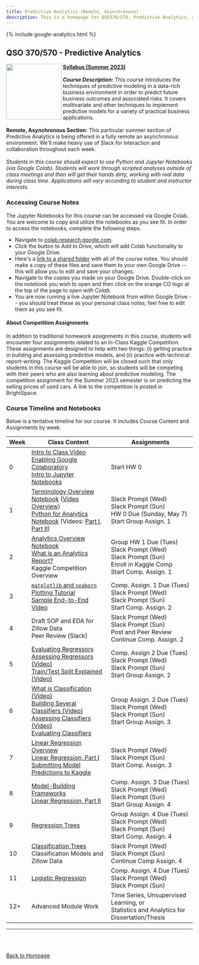 ```yaml
---
title: Predictive Analytics (Remote, Asynchronous)
description: This is a homepage for QSO370/570, Predictive Analytics, at Southern New Hampshire University. The course covers predictive modeling in both the regression and classification settings. Topics covered include linear and curvi-linear regression, tree-based models, logistic regression, cross-validation, hyperparameter tuning, model assessment, and more.
---
```


{% include google-analytics.html %}

## QSO 370/570 - Predictive Analytics

<img src="/SiteFiles/PredictiveAnalytics.jpg" align="left" width=150>[**Syllabus (Summer 2023)**](https://drive.google.com/file/d/1qLpncU502GH8MyOKrimO3Z2542lPtfpA/view?usp=share_link)<br/>
<br/>
***Course Description:*** This course introduces the techniques of predictive modeling in a data-rich business 
environment in order to predict future business outcomes and associated risks. It covers multivariate and other 
techniques to implement predictive models for a variety of practical business applications.<br/>
<br/>
**Remote, Asynchronous Section:** This particular summer section of Predictive Analytics is being offered in a fully 
remote an asynchronous environment. We'll make heavy use of Slack for interaction and collaboration throughout each
week.<br/>
<br/>
*Students in this course should expect to use Python and Jupyter Notebooks (via Google Colab). Students will work 
through scripted analyses outside of class meetings and then will get their hands dirty, working with real data during 
class time. Applications will vary according to student and instructor interests.*

### Accessing Course Notes

The Jupyter Notebooks for this course can be accessed via Google Colab. You are welcome to copy and utilize the notebooks 
as you see fit. In order to access the notebooks, complete the following steps.  
+ Navigate to [colab.research.google.com](colab.research.google.com).
+ Click the button to *Add to Drive*, which will add Colab functionality to your Google Drive.
+ Here's a [link to a shared folder](https://drive.google.com/drive/folders/1NKhGM_PLrXzsRP5aqecvIrPeJWWYJp-g?usp=share_link) 
with all of the course notes. You should make a copy of these files and save them to your own Google Drive -- this will allow 
you to edit and save your changes.
+ Navigate to the copies you made on your Google Drive. Double-click on the notebook you wish to open and then click on the 
orange CO logo at the top of the page to *open with Colab*.
+ You are now running a live Jupyter Notebook from within Google Drive -- you should treat these as your personal class notes; 
feel free to edit them as you see fit.

#### About Competition Assignments

In addition to traditional homework assignments in this course, students will encounter four assignments related to an 
In-Class Kaggle Competition. These assignments are designed to help with two things: (i) getting practice in building and 
assessing predictive models, and (ii) practice with technical report-writing. The Kaggle Competition will be closed such that 
only students in this course will be able to join, so students will be competing with their peers who are also learning about 
predictive modeling. The competition assignment for the Summer 2023 semester is on predicting the selling prices of used cars. 
A link to the competition is posted in BrightSpace.

### Course Timeline and Notebooks

Below is a tentative timeline for our course. It includes Course Content and Assignments by week.

| Week | Class Content | Assignments |
|---------------|--------------|--------------|
| 0 | [Intro to Class Video](https://youtu.be/pjeqjpvAm88)<br/> [Enabling Google Colaboratory](https://youtu.be/y_yRHa0nF1w) <br/> [Intro to Jupyter Notebooks](https://youtu.be/PiZ4DOz-8Qg) | Start HW 0 |
| 1 | [Terminology Overview Notebook](https://drive.google.com/file/d/17lKP6we86m62OYsn4QGKST3Po-3XF8jD/view?usp=share_link) ([Video Overview](https://youtu.be/wTLqhm42skM)) <br/> [Python for Analytics Notebook](https://drive.google.com/file/d/186A8tMcz_6B0UhpVZVXBTiXjvgnwe5hB/view?usp=share_link) (Videos: [Part I](https://youtu.be/VXKTCAAX-GE), [Part II](https://youtu.be/MR0lOgFiM3g)) | Slack Prompt (Wed) <br/> Slack Prompt (Sun) <br/> HW 0 Due (Sunday, May 7) <br/> Start Group Assign. 1 |
| 2 | [Analytics Overview Notebook](https://drive.google.com/file/d/184n1eYZK9ngIB7S6OzT8pr5OEh4uJT4M/view?usp=share_link) <br/> [What is an Analytics Report?](https://agmath.github.io/RegressionCourse/WhatIsAnAnalyticsReport.html) <br/> Kaggle Competition Overview | Group HW 1 Due (Tues) <br/> Slack Prompt (Wed) <br/> Slack Prompt (Sun) <br/> Enroll in Kaggle Comp <br/> Start Comp. Assign. 1 |
| 3 | [`matplotlib` and `seaborn` Plotting Tutorial](https://drive.google.com/file/d/18kt8fZPlHXFBNRpk2p5TSIW9_tomng3u/view?usp=share_link) <br/> [Sample End-to-End Video](https://youtu.be/crM7yqiXgck) | Comp. Assign. 1 Due (Tues) <br/> Slack Prompt (Wed) <br/> Slack Prompt (Sun) <br/> Start Comp. Assign. 2 |
| 4 | Draft SOP and EDA for Zillow Data <br/> Peer Review (Slack) | Slack Prompt (Wed) <br/> Slack Prompt (Sun)<br/> Post and Peer Review<br/> Continue Comp. Assign. 2 |
| 5 | [Evaluating Regressors](https://drive.google.com/file/d/18jucL0LnWhe1uN2O7lO4bf-YSdHYVN3T/view?usp=share_link)<br/> [Assessing Regressors (Video)](https://youtu.be/I3pEXOCufrk) <br/> [Train/Test Split Explained (Video)](https://youtu.be/CpiTxg6iwS8) | Comp. Assign 2 Due (Tues) <br/> Slack Prompt (Wed) <br/> Slack Prompt (Sun) <br/> Start Group Assign. 2 |
| 6 | [What is Classification (Video)](https://youtu.be/MGM7sA-RTHE)<br/> [Building Several Classifiers (Video)](https://youtu.be/hSzszEssTcE) <br/> [Assessing Classifiers (Video)](https://youtu.be/yHGMOPhq8FU) <br/> [Evaluating Classifiers](https://drive.google.com/file/d/18M85UU8EyJzs_NBv5kV-M2eqnhEq-EzN/view?usp=share_link) <br/> | Group Assign. 2 Due (Tues) <br/> Slack Prompt (Wed) <br/> Slack Prompt (Sun) <br/> Start Group Assign. 3 |
| 7 | [Linear Regression Overview](https://colab.research.google.com/drive/1NjpK2UISh3AR3rs66CkP19YQ-CgAJ76p?usp=share_link) <br/> [Linear Regression, Part I](https://drive.google.com/file/d/18J1sbZ6F813ncCuZ0Qq6qvDlAY-QoWcU/view?usp=share_link) <br/> [Submitting Model Predictions to Kaggle](https://youtu.be/STXsdwCc9Yc) | Slack Prompt (Wed) <br/> Slack Prompt (Sun) <br/> Start Comp. Assign. 3 |
| 8 | [Model-Building Frameworks](https://youtu.be/4vUvJzryco4) <br/> [Linear Regression, Part II](https://drive.google.com/file/d/18H5kNtdAniZprW3lyVQ3LxxlVOGrGzSY/view?usp=share_link) | Comp. Assign. 3 Due (Tues) <br/> Slack Prompt (Wed) <br/> Slack Prompt (Sun) <br/> Start Group Assign. 4 |
| 9 | [Regression Trees](https://drive.google.com/file/d/18B4AGNHGvaYHIg9B5n2P6sbOvq5lfZKG/view?usp=share_link) | Group Assign. 4 Due (Tues) <br/> Slack Prompt (Wed) <br/> Slack Prompt (Sun) <br/> Start Comp. Assign. 4 |
| 10 | [Classification Trees](https://drive.google.com/file/d/18ASV4NZu-W-DTG1i6G0Rlo_YBSOCPHqZ/view?usp=share_link) <br/> Classification Models and Zillow Data | Slack Prompt (Wed) <br/> Slack Prompt (Sun) <br/> Continue Comp Assign. 4 |
| 11 | [Logistic Regression](https://drive.google.com/file/d/189IJNNzXxWgc5HIcwZq2y9xVrikRaFFV/view?usp=share_link) | Comp. Assign. 4 Due (Tues) <br/> Slack Prompt (Wed) <br/> Slack Prompt (Sun) |
| 12+ | Advanced Module Work | Time Series, Unsupervised Learning, or <br/> Statistics and Analytics for Dissertation/Thesis |

***

<br/>
<br/>

[Back to Hompage](https://agmath.github.io/)
